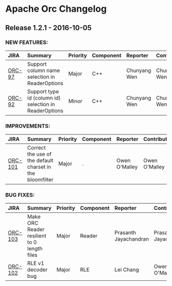
<!---
# Licensed to the Apache Software Foundation (ASF) under one
# or more contributor license agreements.  See the NOTICE file
# distributed with this work for additional information
# regarding copyright ownership.  The ASF licenses this file
# to you under the Apache License, Version 2.0 (the
# "License"); you may not use this file except in compliance
# with the License.  You may obtain a copy of the License at
#
#     http://www.apache.org/licenses/LICENSE-2.0
#
# Unless required by applicable law or agreed to in writing, software
# distributed under the License is distributed on an "AS IS" BASIS,
# WITHOUT WARRANTIES OR CONDITIONS OF ANY KIND, either express or implied.
# See the License for the specific language governing permissions and
# limitations under the License.
-->
# Apache Orc Changelog

## Release 1.2.1 - 2016-10-05



### NEW FEATURES:

| JIRA | Summary | Priority | Component | Reporter | Contributor |
|:---- |:---- | :--- |:---- |:---- |:---- |
| [ORC-97](https://issues.apache.org/jira/browse/ORC-97) | Support column name selection in ReaderOptions |  Major | C++ | Chunyang Wen | Chunyang Wen |
| [ORC-92](https://issues.apache.org/jira/browse/ORC-92) | Support type id (column id) selection in ReaderOptions |  Minor | C++ | Chunyang Wen | Chunyang Wen |


### IMPROVEMENTS:

| JIRA | Summary | Priority | Component | Reporter | Contributor |
|:---- |:---- | :--- |:---- |:---- |:---- |
| [ORC-101](https://issues.apache.org/jira/browse/ORC-101) | Correct the use of the default charset in the bloomfilter |  Major | . | Owen O'Malley | Owen O'Malley |


### BUG FIXES:

| JIRA | Summary | Priority | Component | Reporter | Contributor |
|:---- |:---- | :--- |:---- |:---- |:---- |
| [ORC-103](https://issues.apache.org/jira/browse/ORC-103) | Make ORC Reader resilient to 0 length files |  Major | Reader | Prasanth Jayachandran | Prasanth Jayachandran |
| [ORC-102](https://issues.apache.org/jira/browse/ORC-102) | RLE v1 decoder bug |  Major | RLE | Lei Chang | Owen O'Malley |


